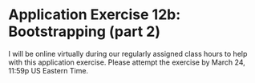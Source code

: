 # Application Exercise 12b: Bootstrapping (part 2)

I will be online virtually during our regularly assigned class hours to help with this application exercise. 
Please attempt the exercise by March 24, 11:59p US Eastern Time.
